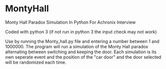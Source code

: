 # MontyHall
Monty Hall Paradox Simulation In Python For Achronix Interview

Coded with python 3 (if not run in python 3 the input check may not work)

Use by running the Monty_hall.py file and entering a number between 1 and 1000000.
The program will run a simulation of the Monty Hall paradox alternating between switching and keeping the door.
Each simulation is its own seperate event and the position of the "car door" and the door selected will be randomized each time.
